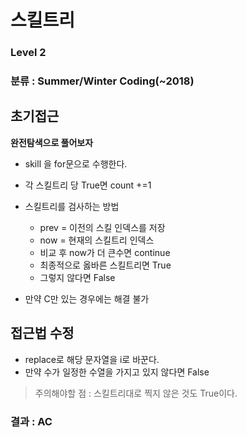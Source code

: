 # 스킬트리

### Level 2
### 분류 : Summer/Winter Coding(~2018)

## 초기접근
**완전탐색으로 풀어보자**
* skill 을 for문으로 수행한다.
* 각 스킬트리 당 True면 count +=1
* 스킬트리를 검사하는 방법
    * prev = 이전의 스킬 인덱스를 저장
    * now = 현재의 스킬트리 인덱스
    * 비교 후 now가 더 큰수면 continue
    * 최종적으로 옳바른 스킬트리면 True
    * 그렇지 않다면 False

* 만약 C만 있는 경우에는 해결 불가

## 접근법 수정
* replace로 해당 문자열을 i로 바꾼다.
* 만약 수가 일정한 수열을 가지고 있지 않다면 False
> 주의해야할 점 : 스킬트리대로 찍지 않은 것도 True이다.

### 결과 : AC